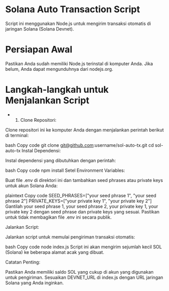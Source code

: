 # Solana Auto Transaction Script
Script ini menggunakan Node.js untuk mengirim transaksi otomatis di jaringan Solana (Solana Devnet).

# Persiapan Awal
Pastikan Anda sudah memiliki Node.js terinstal di komputer Anda. Jika belum, Anda dapat mengunduhnya dari nodejs.org.

# Langkah-langkah untuk Menjalankan Script
- 1. Clone Repositori:

Clone repositori ini ke komputer Anda dengan menjalankan perintah berikut di terminal:

bash
Copy code
git clone git@github.com:username/sol-auto-tx.git
cd sol-auto-tx
Instal Dependensi:

Instal dependensi yang dibutuhkan dengan perintah:

bash
Copy code
npm install
Setel Environment Variables:

Buat file .env di direktori ini dan tambahkan seed phrases atau private keys untuk akun Solana Anda:

plaintext
Copy code
SEED_PHRASES=["your seed phrase 1", "your seed phrase 2"]
PRIVATE_KEYS=["your private key 1", "your private key 2"]
Gantilah your seed phrase 1, your seed phrase 2, your private key 1, your private key 2 dengan seed phrase dan private keys yang sesuai. Pastikan untuk tidak membagikan file .env ini secara publik.

Jalankan Script:

Jalankan script untuk memulai pengiriman transaksi otomatis:

bash
Copy code
node index.js
Script ini akan mengirim sejumlah kecil SOL (Solana) ke beberapa alamat acak yang dibuat.

Catatan Penting:

Pastikan Anda memiliki saldo SOL yang cukup di akun yang digunakan untuk pengiriman.
Sesuaikan DEVNET_URL di index.js dengan URL jaringan Solana yang Anda inginkan.
